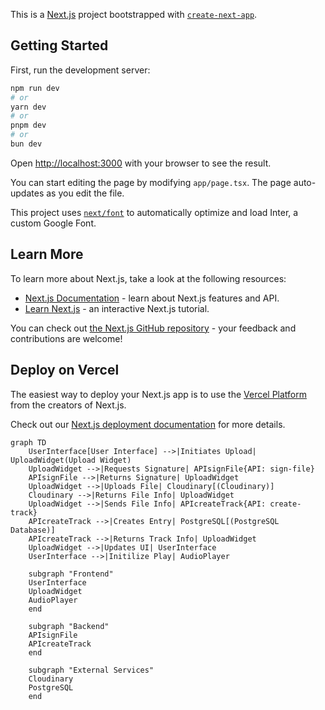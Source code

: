 This is a [Next.js](https://nextjs.org/) project bootstrapped with [`create-next-app`](https://github.com/vercel/next.js/tree/canary/packages/create-next-app).

## Getting Started

First, run the development server:

```bash
npm run dev
# or
yarn dev
# or
pnpm dev
# or
bun dev
```

Open [http://localhost:3000](http://localhost:3000) with your browser to see the result.

You can start editing the page by modifying `app/page.tsx`. The page auto-updates as you edit the file.

This project uses [`next/font`](https://nextjs.org/docs/basic-features/font-optimization) to automatically optimize and load Inter, a custom Google Font.

## Learn More

To learn more about Next.js, take a look at the following resources:

- [Next.js Documentation](https://nextjs.org/docs) - learn about Next.js features and API.
- [Learn Next.js](https://nextjs.org/learn) - an interactive Next.js tutorial.

You can check out [the Next.js GitHub repository](https://github.com/vercel/next.js/) - your feedback and contributions are welcome!

## Deploy on Vercel

The easiest way to deploy your Next.js app is to use the [Vercel Platform](https://vercel.com/new?utm_medium=default-template&filter=next.js&utm_source=create-next-app&utm_campaign=create-next-app-readme) from the creators of Next.js.

Check out our [Next.js deployment documentation](https://nextjs.org/docs/deployment) for more details.


```mermaid
graph TD
    UserInterface[User Interface] -->|Initiates Upload| UploadWidget(Upload Widget)
    UploadWidget -->|Requests Signature| APIsignFile{API: sign-file}
    APIsignFile -->|Returns Signature| UploadWidget
    UploadWidget -->|Uploads File| Cloudinary[(Cloudinary)]
    Cloudinary -->|Returns File Info| UploadWidget
    UploadWidget -->|Sends File Info| APIcreateTrack{API: create-track}
    APIcreateTrack -->|Creates Entry| PostgreSQL[(PostgreSQL Database)]
    APIcreateTrack -->|Returns Track Info| UploadWidget
    UploadWidget -->|Updates UI| UserInterface
    UserInterface -->|Initilize Play| AudioPlayer

    subgraph "Frontend"
    UserInterface
    UploadWidget
    AudioPlayer
    end

    subgraph "Backend"
    APIsignFile
    APIcreateTrack
    end

    subgraph "External Services"
    Cloudinary
    PostgreSQL
    end

```
